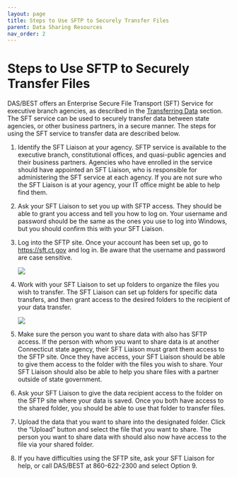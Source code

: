 ```yaml
---
layout: page
title: Steps to Use SFTP to Securely Transfer Files
parent: Data Sharing Resources
nav_order: 2
---
```


# Steps to Use SFTP to Securely Transfer Files

DAS/BEST offers an Enterprise Secure File Transport (SFT) Service for executive branch agencies, as described in the [Transferring Data](/data-sharing-playbook/transferring-data/#enterprise-secure-file-transport-services) section. The SFT service can be used to securely transfer data between state agencies, or other business partners, in a secure manner. The steps for using the SFT service to transfer data are described below.

1. Identify the SFT Liaison at your agency. SFTP service is available to the executive branch, constitutional offices, and quasi-public agencies and their business partners. Agencies who have enrolled in the service should have appointed an SFT Liaison, who is responsible for administering the SFT service at each agency. If you are not sure who the SFT Liaison is at your agency, your IT office might be able to help find them.

2. Ask your SFT Liaison to set you up with SFTP access. They should be able to grant you access and tell you how to log on. Your username and password should be the same as the ones you use to log into Windows, but you should confirm this with your SFT Liaison.
 
3. Log into the SFTP site. Once your account has been set up, go to https://sft.ct.gov and log in. Be aware that the username and password are case sensitive. 

    ![](assets/images/sftp_1.png) 

4. Work with your SFT Liaison to set up folders to organize the files you wish to transfer. The SFT Liaison can set up folders for specific data transfers, and then grant access to the desired folders to the recipient of your data transfer. 

    ![](assets/images/sftp_2.png) 

5. Make sure the person you want to share data with also has SFTP access. If the person with whom you want to share data is at another Connecticut state agency, their SFT Liaison must grant them access to the SFTP site. Once they have access, your SFT Liaison should be able to give them access to the folder with the files you wish to share. Your SFT Liaison should also be able to help you share files with a partner outside of state government. 

6. Ask your SFT Liaison to give the data recipient access to the folder on the SFTP site where your data is saved. Once you both have access to the shared folder, you should be able to use that folder to transfer files.

7. Upload the data that you want to share into the designated folder. Click the “Upload” button and select the file that you want to share. The person you want to share data with should also now have access to the file via your shared folder. 

8. If you have difficulties using the SFTP site, ask your SFT Liaison for help, or call DAS/BEST at 860-622-2300 and select Option 9.
